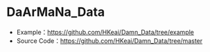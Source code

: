 # DaArMaNa_Data
* Example：https://github.com/HKeai/Damn_Data/tree/example
* Source Code：https://github.com/HKeai/Damn_Data/tree/master
